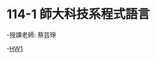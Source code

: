# 114-1 師大科技系程式語言
-授課老師: 蔡芸琤

-[HW1](https://github.com/pupupeter/-/blob/main/%E7%A8%8B%E5%BC%8F%E8%A8%AD%E8%A8%88%E4%BD%9C%E6%A5%AD1%E7%94%A8.ipynb)
